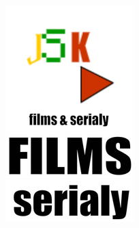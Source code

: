 <!DOCTYPE HTML>
<html>

<body>


<picture>

<img src="images/jsk-fs.png" alt="Just img"  >

</picture>



<br>



<picture>

<a href = "films.html">

<img src="images/films.png" alt="Just img"  >

</picture>

<br>


<picture>

<a href = "serialy.html">

<img src="images/serialy.png" alt="Just img"  >

</picture>



</body>

</html>
